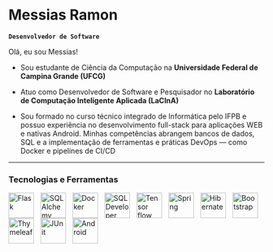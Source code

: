 # Messias Ramon

**`Desenvolvedor de Software`**

Olá, eu sou Messias! 

- Sou estudante de Ciência da Computação na **Universidade Federal de Campina Grande (UFCG)**

- Atuo como Desenvolvedor de Software e Pesquisador no **Laboratório de Computação Inteligente Aplicada (LaCInA)**

- Sou formado no curso técnico integrado de Informática pelo IFPB e possuo experiência no desenvolvimento full-stack para aplicações WEB e nativas Android. Minhas competências abrangem bancos de dados, SQL e a implementação de ferramentas e práticas DevOps — como Docker e pipelines de CI/CD



<p align="left">
    
---

### Tecnologias e Ferramentas

<img 
    align="left" 
    alt="Flask"
    title="Flask" 
    width="50px" 
    style="padding-right: 10px;" 
    src="https://cdn.jsdelivr.net/gh/devicons/devicon@latest/icons/flask/flask-original-wordmark.svg" 
/>
<img 
    align="left" 
    alt="SQLAlchemy"
    title="SQLAlchemy" 
    width="50px" 
    style="padding-right: 10px;" 
    src="https://cdn.jsdelivr.net/gh/devicons/devicon@latest/icons/sqlalchemy/sqlalchemy-original-wordmark.svg" 
/>
<img 
    align="left" 
    alt="Docker" 
    title="Docker"
    width="50px" 
    style="padding-right: 10px;" 
    src="https://cdn.jsdelivr.net/gh/devicons/devicon@latest/icons/docker/docker-original-wordmark.svg" 
/>
<img 
    align="left" 
    alt="SQL Developer" 
    title="SQL Developer"
    width="50px" 
    style="padding-right: 10px;" 
    src="https://cdn.jsdelivr.net/gh/devicons/devicon@latest/icons/sqldeveloper/sqldeveloper-original.svg" 
/>
<img 
    align="left" 
    alt="Tensor flow" 
    title="Tensor flow"
    width="50px" 
    style="padding-right: 10px;" 
    src="https://cdn.jsdelivr.net/gh/devicons/devicon@latest/icons/tensorflow/tensorflow-original.svg" 
/>
<img 
    align="left" 
    alt="Spring" 
    title="Spring"
    width="50px" 
    style="padding-right: 10px;" 
    src="https://cdn.jsdelivr.net/gh/devicons/devicon@latest/icons/spring/spring-original-wordmark.svg" 
/>
<img 
    align="left" 
    alt="Hibernate"
    title="Hibernate" 
    width="50px" 
    style="padding-right: 10px;" 
    src="https://cdn.jsdelivr.net/gh/devicons/devicon@latest/icons/hibernate/hibernate-original-wordmark.svg" 
/>
<img 
    align="left" 
    alt="Bootstrap"
    title="Bootstrap" 
    width="50px" 
    style="padding-right: 10px;" 
    src="https://cdn.jsdelivr.net/gh/devicons/devicon@latest/icons/bootstrap/bootstrap-original.svg" 
/>
<img 
    align="left" 
    alt="Thymeleaf" 
    title="Thymeleaf"
    width="50px" 
    style="padding-right: 10px;" 
    src="https://cdn.jsdelivr.net/gh/devicons/devicon@latest/icons/thymeleaf/thymeleaf-original-wordmark.svg" 
/>
<img 
    align="left" 
    alt="JUnit" 
    title="JUnit"
    width="50px" 
    style="padding-right: 10px;" 
    src="https://cdn.jsdelivr.net/gh/devicons/devicon@latest/icons/junit/junit-original-wordmark.svg" 
/>
<img 
    align="left" 
    alt="Android" 
    title="Android"
    width="50px" 
    style="padding-right: 10px;" 
    src="https://cdn.jsdelivr.net/gh/devicons/devicon@latest/icons/androidstudio/androidstudio-original.svg" 
/>

<br/>
<br/>

</p>

